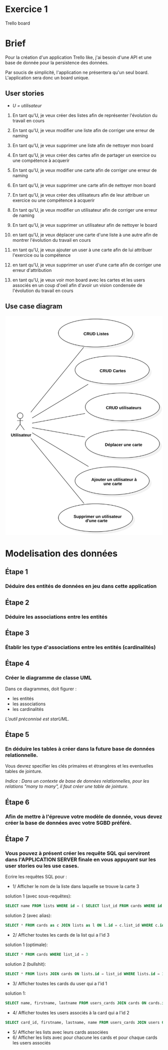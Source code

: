 # Exercice 1

Trello board

# Brief

Pour la création d'un application Trello like, j'ai besoin d'une API et une base de donnée pour la persistence des données.

Par soucis de simplicité, l'application ne présentera qu'un seul board. L'application sera donc un board unique.

## User stories

* *U = utilisateur*

1. En tant qu'U, je veux créer des listes afin de représenter l'évolution du travail en cours

2. En tant qu'U, je veux modifier une liste afin de corriger une erreur de naming

3. En tant qu'U, je veux supprimer une liste afin de nettoyer mon board

4. En tant qu'U, je veux créer des cartes afin de partager un exercice ou une compétence à acquerir

5. En tant qu'U, je veux modifier une carte afin de corriger une erreur de naming

6. En tant qu'U, je veux supprimer une carte afin de nettoyer mon board

7. En tant qu'U, je veux créer des utilisateurs afin de leur attribuer un exercice ou une compétence à acquerir

8. En tant qu'U, je veux modifier un utilisateur afin de corriger une erreur de naming

9. En tant qu'U, je veux supprimer un utilisateur afin de nettoyer le board

10. en tant qu'U, je veux déplacer une carte d'une liste à une autre afin de montrer l'évolution du travail en cours

11. en tant qu'U, je veux ajouter un user à une carte afin de lui attribuer l'exercice ou la compétence

12. en tant qu'U, je veux supprimer un user d'une carte afin de corriger une erreur d'attribution

13. en tant qu'U, je veux voir mon board avec les cartes et les users associés en un coup d'oeil afin d'avoir un vision condensée de l'évolution du travail en cours

## Use case diagram

![](UseCase1.svg)

# Modelisation des données

## Étape 1

### Déduire des entités de données en jeu dans cette application

## Étape 2

### Déduire les associations entre les entités

## Étape 3

### Établir les type d'associations entre les entités (cardinalités)

## Étape 4

### Créer le diagramme de classe UML

Dans ce diagrammes, doit figurer :
* les entités
* les associations
* les cardinalités

*L'outil préconnisé est starUML.*

## Étape 5

### En déduire les tables à créer dans la future base de données relationnelle.

Vous devrez specifier les clés primaires et étrangères et les eventuelles tables de jointure.

*Indice : Dans un contexte de base de données relationnelles, pour les relations "many to many", il faut créer une table de jointure.*

## Étape 6

### Afin de mettre à l'épreuve votre modèle de donnée, vous devez créer la base de données avec votre SGBD préféré.

## Étape 7

### Vous pouvez à présent créer les requête SQL qui serviront dans l'APPLICATION SERVER finale en vous appuyant sur les user stories ou les use cases.

Ecrire les requêtes SQL pour :

* 1/ Afficher le nom de la liste dans laquelle se trouve la carte 3

solution 1 (avec sous-requêtes):

```sql
SELECT name FROM lists WHERE id = ( SELECT list_id FROM cards WHERE id = 3)
```

solution 2 (avec alias):

```sql
SELECT * FROM cards as c JOIN lists as l ON l.id = c.list_id WHERE c.id = 3
```

* 2/ Afficher toutes les cards de la list qui a l'id 3

solution 1 (optimale):

```sql
SELECT * FROM cards WHERE list_id = 3
```

solution 2 (bullshit):

```sql
SELECT * FROM lists JOIN cards ON lists.id = list_id WHERE lists.id = 3
```

* 3/ Afficher toutes les cards du user qui a l'id 1

solution 1:

```sql
SELECT name, firstname, lastname FROM users_cards JOIN cards ON cards.id = card_id JOIN users ON users.id = user_id WHERE user_id = 1
```

* 4/ Afficher toutes les users associés à la card qui a l'id 2

```sql
SELECT card_id, firstname, lastname, name FROM users_cards JOIN users ON users.id = user_id JOIN cards ON cards.id = card_id WHERE card_id = 2
```

* 5/ Afficher les lists avec leurs cards associées
* 6/ Afficher les lists avec pour chacune les cards et pour chaque cards les users associés
